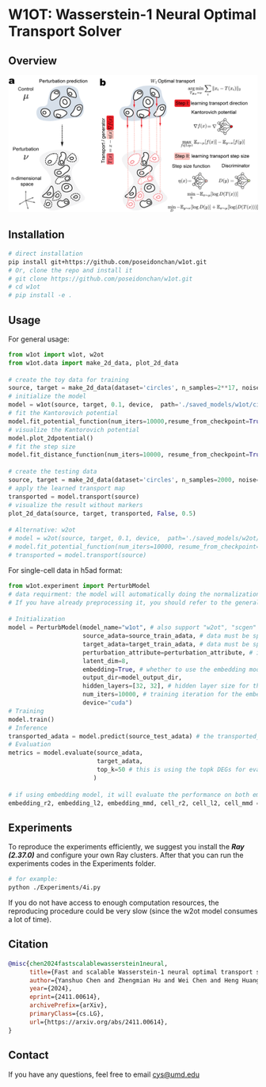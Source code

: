 # W1OT: Wasserstein-1 Neural Optimal Transport Solver

## Overview

![W1OT Overview](./Figures/fig1.png)


## Installation

```bash
# direct installation
pip install git+https://github.com/poseidonchan/w1ot.git
# Or, clone the repo and install it
# git clone https://github.com/poseidonchan/w1ot.git
# cd w1ot
# pip install -e .
```

## Usage
For general usage:
```python
from w1ot import w1ot, w2ot
from w1ot.data import make_2d_data, plot_2d_data

# create the toy data for training
source, target = make_2d_data(dataset='circles', n_samples=2**17, noise=0.01)
# initialize the model
model = w1ot(source, target, 0.1, device,  path='./saved_models/w1ot/circles')
# fit the Kantorovich potential
model.fit_potential_function(num_iters=10000,resume_from_checkpoint=True)
# visualize the Kantorovich potential
model.plot_2dpotential()
# fit the step size
model.fit_distance_function(num_iters=10000, resume_from_checkpoint=True)

# create the testing data
source, target = make_2d_data(dataset='circles', n_samples=2000, noise=0.01)
# apply the learned transport map
transported = model.transport(source)
# visualize the result without markers
plot_2d_data(source, target, transported, False, 0.5)

# Alternative: w2ot
# model = w2ot(source, target, 0.1, device,  path='./saved_models/w2ot/circles')
# model.fit_potential_function(num_iters=10000, resume_from_checkpoint=True)
# transported = model.transport(source)
```
For single-cell data in h5ad format:
```python
from w1ot.experiment import PerturbModel
# data requirment: the model will automatically doing the normalization and log1p transformation if the max value exceeds 50.
# If you have already preprocessing it, you should refer to the general usage above to directly use w1ot model, which offers more flexibility.

# Initialization
model = PerturbModel(model_name="w1ot", # also support "w2ot", "scgen"
                     source_adata=source_train_adata, # data must be splitted at first
                     target_adata=target_train_adata, # data must be splitted at first
                     perturbation_attribute=perturbation_attribute, # it is only used in the evaluation process
                     latent_dim=8,
                     embedding=True, # whether to use the embedding model (vae), if used, then the OT is doing on the latent space. 
                     output_dir=model_output_dir,
                     hidden_layers=[32, 32], # hidden layer size for the embedding model.
                     num_iters=10000, # training iteration for the embedding model
                     device="cuda")
# Training
model.train()
# Inference
transported_adata = model.predict(source_test_adata) # the transported_adata will have the same meta data with source_test_adata
# Evaluation
metrics = model.evaluate(source_adata, 
                         target_adata, 
                         top_k=50 # this is using the topk DEGs for evaluation. It will automatically calculate the DEGs using scanpy.tl.rank_genes_group
                        )

# if using embedding model, it will evaluate the performance on both embedding space and cell space. Otherwise, embedding_* is np.nan
embedding_r2, embedding_l2, embedding_mmd, cell_r2, cell_l2, cell_mmd = metrics

```
## Experiments

To reproduce the experiments efficiently, we suggest you install the ***Ray (2.37.0)*** and configure your own Ray clusters. After that you can run the experiments codes in the Experiments folder.

```bash
# for example:
python ./Experiments/4i.py
```

If you do not have access to enough computation resources, the reproducing procedure could be very slow (since the w2ot model consumes a lot of time).

## Citation

```bibtex
@misc{chen2024fastscalablewasserstein1neural,
      title={Fast and scalable Wasserstein-1 neural optimal transport solver for single-cell perturbation prediction}, 
      author={Yanshuo Chen and Zhengmian Hu and Wei Chen and Heng Huang},
      year={2024},
      eprint={2411.00614},
      archivePrefix={arXiv},
      primaryClass={cs.LG},
      url={https://arxiv.org/abs/2411.00614}, 
}
```


## Contact

If you have any questions, feel free to email cys@umd.edu
